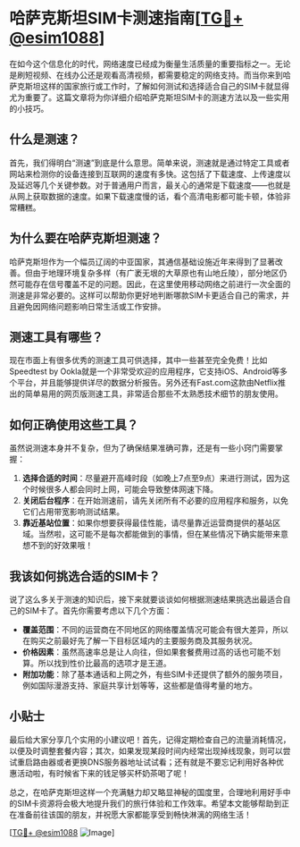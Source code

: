 # 哈萨克斯坦SIM卡测速指南[[TG💪+ @esim1088](https://t.me/s/esim1088)]

在如今这个信息化的时代，网络速度已经成为衡量生活质量的重要指标之一。无论是刷短视频、在线办公还是观看高清视频，都需要稳定的网络支持。而当你来到哈萨克斯坦这样的国家旅行或工作时，了解如何测试和选择适合自己的SIM卡就显得尤为重要了。这篇文章将为你详细介绍哈萨克斯坦SIM卡的测速方法以及一些实用的小技巧。

## 什么是测速？

首先，我们得明白“测速”到底是什么意思。简单来说，测速就是通过特定工具或者网站来检测你的设备连接到互联网的速度有多快。这包括了下载速度、上传速度以及延迟等几个关键参数。对于普通用户而言，最关心的通常是下载速度——也就是从网上获取数据的速度。如果下载速度慢的话，看个高清电影都可能卡顿，体验非常糟糕。

## 为什么要在哈萨克斯坦测速？

哈萨克斯坦作为一个幅员辽阔的中亚国家，其通信基础设施近年来得到了显著改善。但由于地理环境复杂多样（有广袤无垠的大草原也有山地丘陵），部分地区仍然可能存在信号覆盖不足的问题。因此，在这里使用移动网络之前进行一次全面的测速是非常必要的。这样可以帮助你更好地判断哪款SIM卡更适合自己的需求，并且避免因网络问题影响日常生活或工作安排。

## 测速工具有哪些？

现在市面上有很多优秀的测速工具可供选择，其中一些甚至完全免费！比如Speedtest by Ookla就是一个非常受欢迎的应用程序，它支持iOS、Android等多个平台，并且能够提供详尽的数据分析报告。另外还有Fast.com这款由Netflix推出的简单易用的网页版测速工具，非常适合那些不太熟悉技术细节的朋友使用。

## 如何正确使用这些工具？

虽然说测速本身并不复杂，但为了确保结果准确可靠，还是有一些小窍门需要掌握：

1. **选择合适的时间**：尽量避开高峰时段（如晚上7点至9点）来进行测试，因为这个时候很多人都会同时上网，可能会导致整体网速下降。
2. **关闭后台程序**：在开始测速前，请先关闭所有不必要的应用程序和服务，以免它们占用带宽影响测试结果。
3. **靠近基站位置**：如果你想要获得最佳性能，请尽量靠近运营商提供的基站区域。当然啦，这可能不是每次都能做到的事情，但在某些情况下确实能带来意想不到的好效果哦！

## 我该如何挑选合适的SIM卡？

说了这么多关于测速的知识后，接下来就要谈谈如何根据测速结果挑选出最适合自己的SIM卡了。首先你需要考虑以下几个方面：

- **覆盖范围**：不同的运营商在不同地区的网络覆盖情况可能会有很大差异，所以在购买之前最好先了解一下目标区域内的主要服务商及其服务状况。
- **价格因素**：虽然高速率总是让人向往，但如果套餐费用过高的话也可能不划算。所以找到性价比最高的选项才是王道。
- **附加功能**：除了基本通话和上网之外，有些SIM卡还提供了额外的服务项目，例如国际漫游支持、家庭共享计划等等，这些都是值得考量的地方。

## 小贴士

最后给大家分享几个实用的小建议吧！首先，记得定期检查自己的流量消耗情况，以便及时调整套餐内容；其次，如果发现某段时间内经常出现掉线现象，则可以尝试重启路由器或者更换DNS服务器地址试试看；还有就是不要忘记利用好各种优惠活动啦，有时候省下来的钱足够买杯奶茶喝了呢！

总之，在哈萨克斯坦这样一个充满魅力却又略显神秘的国度里，合理地利用好手中的SIM卡资源将会极大地提升我们的旅行体验和工作效率。希望本文能够帮助到正在准备前往该国的朋友，并祝愿大家都能享受到畅快淋漓的网络生活！

[[TG💪+ @esim1088](https://t.me/s/esim1088) ![Image](https://i.postimg.cc/4NQfJmqS/Snipaste-2025-05-13-00-14-12.png)]